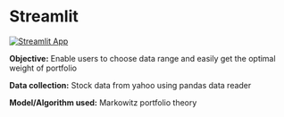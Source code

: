 # Streamlit

[![Streamlit App](https://static.streamlit.io/badges/streamlit_badge_black_white.svg)](https://optimizingportfolio.herokuapp.com/)


<b>Objective:</b> Enable users to choose data range and easily get the optimal weight of portfolio

<b>Data collection:</b> Stock data from yahoo using pandas data reader

<b>Model/Algorithm used:</b> Markowitz portfolio theory
